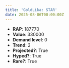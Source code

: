```yaml
---
title: 'GoldLika: STAR'
date: 2025-08-06T00:00:00Z
---
```

- **RAP**: 187770
- **Value**: 330000
- **Demand level**: 0
- **Trend**: 2
- **Projected?**: True
- **Hyped?**: True
- **Rare?**: True
